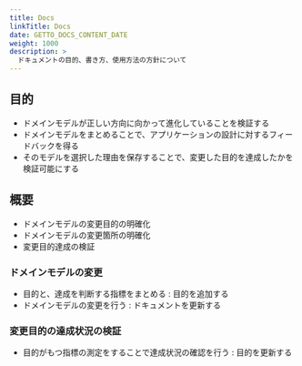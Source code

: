 ```yaml
---
title: Docs
linkTitle: Docs
date: GETTO_DOCS_CONTENT_DATE
weight: 1000
description: >
  ドキュメントの目的、書き方、使用方法の方針について
---
```


## 目的

- ドメインモデルが正しい方向に向かって進化していることを検証する
- ドメインモデルをまとめることで、アプリケーションの設計に対するフィードバックを得る
- そのモデルを選択した理由を保存することで、変更した目的を達成したかを検証可能にする


## 概要

- ドメインモデルの変更目的の明確化
- ドメインモデルの変更箇所の明確化
- 変更目的達成の検証


### ドメインモデルの変更

- 目的と、達成を判断する指標をまとめる : 目的を追加する
- ドメインモデルの変更を行う : ドキュメントを更新する


### 変更目的の達成状況の検証

- 目的がもつ指標の測定をすることで達成状況の確認を行う : 目的を更新する

